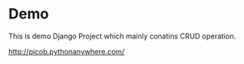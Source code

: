 # Demo
This is demo Django Project which mainly conatins CRUD operation.

http://picob.pythonanywhere.com/
